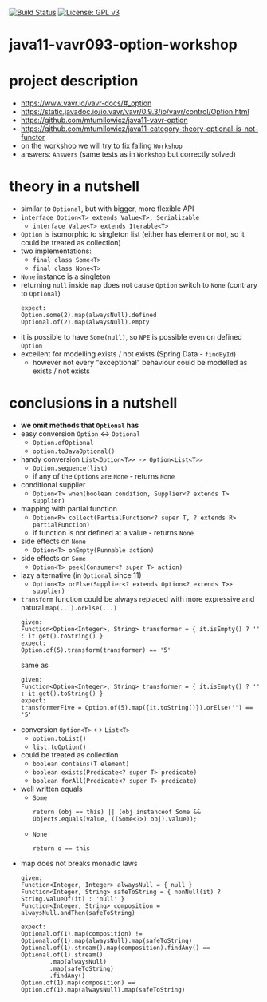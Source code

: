 [![Build Status](https://travis-ci.com/mtumilowicz/java11-vavr093-option-workshop.svg?branch=master)](https://travis-ci.com/mtumilowicz/java11-vavr093-option-workshop)
[![License: GPL v3](https://img.shields.io/badge/License-GPLv3-blue.svg)](https://www.gnu.org/licenses/gpl-3.0)

# java11-vavr093-option-workshop

# project description
* https://www.vavr.io/vavr-docs/#_option
* https://static.javadoc.io/io.vavr/vavr/0.9.3/io/vavr/control/Option.html
* https://github.com/mtumilowicz/java11-vavr-option
* https://github.com/mtumilowicz/java11-category-theory-optional-is-not-functor
* on the workshop we will try to fix failing `Workshop`
* answers: `Answers` (same tests as in `Workshop` but correctly solved)

# theory in a nutshell
* similar to `Optional`, but with bigger, more flexible API
* `interface Option<T> extends Value<T>, Serializable`
    * `interface Value<T> extends Iterable<T>`
* `Option` is isomorphic to singleton list (either has element or not, so it could be treated as collection)
* two implementations:
    * `final class Some<T>`
    * `final class None<T>`
* `None` instance is a singleton
* returning `null` inside `map` does not cause `Option` switch to `None` (contrary to `Optional`)
    ```
    expect:
    Option.some(2).map(alwaysNull).defined
    Optional.of(2).map(alwaysNull).empty
    ```
* it is possible to have `Some(null)`, so `NPE` is possible even on defined `Option`
* excellent for modelling exists / not exists (Spring Data - `findById`)
    * however not every "exceptional" behaviour could be modelled as exists / not exists
    
# conclusions in a nutshell
* **we omit methods that `Optional` has**
* easy conversion `Option` <-> `Optional`
    * `Option.ofOptional`
    * `option.toJavaOptional()`
* handy conversion `List<Option<T>> -> Option<List<T>>`
    * `Option.sequence(list)`
    * if any of the `Options` are `None` - returns `None`
* conditional supplier
    * `Option<T> when(boolean condition, Supplier<? extends T> supplier)`
* mapping with partial function
    * `Option<R> collect(PartialFunction<? super T, ? extends R> partialFunction)`
    * if function is not defined at a value - returns `None`
* side effects on `None`
    * `Option<T> onEmpty(Runnable action)`
* side effects on `Some`
    * `Option<T> peek(Consumer<? super T> action)`
* lazy alternative (in `Optional` since 11)
    * `Option<T> orElse(Supplier<? extends Option<? extends T>> supplier)`
* `transform` function could be always replaced with more expressive and natural `map(...).orElse(...)`
    ```
    given:
    Function<Option<Integer>, String> transformer = { it.isEmpty() ? '' : it.get().toString() }
    expect:
    Option.of(5).transform(transformer) == '5'
    ```
    same as
    ```
    given:
    Function<Option<Integer>, String> transformer = { it.isEmpty() ? '' : it.get().toString() }
    expect:
    transformerFive = Option.of(5).map({it.toString()}).orElse('') == '5'
    ```
* conversion `Option<T>` <-> `List<T>`
    * `option.toList()`
    * `list.toOption()`
* could be treated as collection
    * `boolean contains(T element)`
    * `boolean exists(Predicate<? super T> predicate)`
    * `boolean forAll(Predicate<? super T> predicate)`
* well written equals
    * `Some`
        ```
        return (obj == this) || (obj instanceof Some && Objects.equals(value, ((Some<?>) obj).value));
        ```
    * `None`
        ```
        return o == this
        ```
* map does not breaks monadic laws
    ```
    given:
    Function<Integer, Integer> alwaysNull = { null }
    Function<Integer, String> safeToString = { nonNull(it) ? String.valueOf(it) : 'null' }
    Function<Integer, String> composition = alwaysNull.andThen(safeToString)
    
    expect:
    Optional.of(1).map(composition) != Optional.of(1).map(alwaysNull).map(safeToString)
    Optional.of(1).stream().map(composition).findAny() == Optional.of(1).stream()
            .map(alwaysNull)
            .map(safeToString)
            .findAny()
    Option.of(1).map(composition) == Option.of(1).map(alwaysNull).map(safeToString)
    ```
